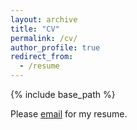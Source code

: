 ```yaml
---
layout: archive
title: "CV"
permalink: /cv/
author_profile: true
redirect_from:
  - /resume
---
```


{% include base_path %}

Please [email](mailto:bashayer.alharbi@colorado.edu) for my resume.
